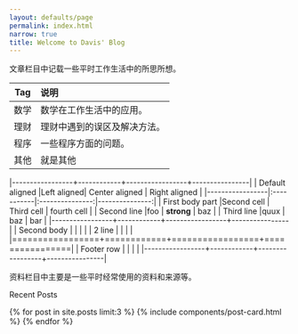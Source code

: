 ```yaml
---
layout: defaults/page
permalink: index.html
narrow: true
title: Welcome to Davis' Blog
---
```


文章栏目中记载一些平时工作生活中的所思所想。

|Tag|说明|
|----|:----|
|数学|数学在工作生活中的应用。|
|理财|理财中遇到的误区及解决方法。|
|程序|一些程序方面的问题。|
|其他|就是其他|


|-----------------+------------+-----------------+----------------|
| Default aligned |Left aligned| Center aligned  | Right aligned  |
|-----------------|:-----------|:---------------:|---------------:|
| First body part |Second cell | Third cell      | fourth cell    |
| Second line     |foo         | **strong**      | baz            |
| Third line      |quux        | baz             | bar            |
|-----------------+------------+-----------------+----------------|
| Second body     |            |                 |                |
| 2 line          |            |                 |                |
|=================+============+=================+================|
| Footer row      |            |                 |                |
|-----------------+------------+-----------------+----------------|

资料栏目中主要是一些平时经常使用的资料和来源等。

Recent Posts

{% for post in site.posts limit:3 %}
{% include components/post-card.html %}
{% endfor %}


